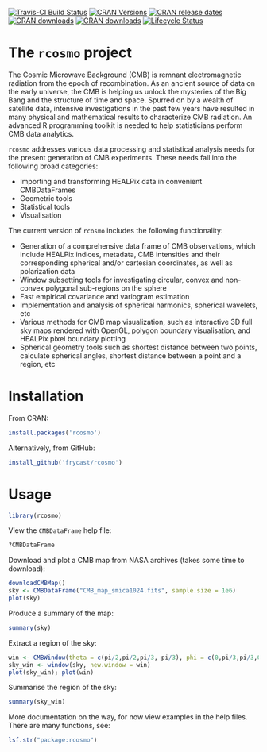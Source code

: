 
<!-- Badges Start -->
[![Travis-CI Build Status](https://travis-ci.org/frycast/rcosmo.svg?branch=master)](https://travis-ci.org/frycast/rcosmo) 
[![CRAN Versions](http://www.r-pkg.org/badges/version/rcosmo)](https://CRAN.R-project.org/package=rcosmo) 
[![CRAN release dates](http://www.r-pkg.org/badges/version-ago/rcosmo)](https://CRAN.R-project.org/package=rcosmo) 
[![CRAN downloads](http://cranlogs.r-pkg.org/badges/grand-total/rcosmo)](https://CRAN.R-project.org/package=rcosmo) 
[![CRAN downloads](http://cranlogs.r-pkg.org/badges/last-week/rcosmo)](https://CRAN.R-project.org/package=rcosmo) [![Lifecycle Status](https://img.shields.io/badge/lifecycle-maturing-blue.svg)](https://www.tidyverse.org/lifecycle/)
<!-- Badges End -->


<!-- [![Code coverage](https://codecov.io/gh/frycast/rcosmo/branch/master/graph/badge.svg)](https://codecov.io/github/frycast/rcosmo?branch=master) -->

# The `rcosmo` project

The Cosmic Microwave Background (CMB) is remnant electromagnetic radiation from the epoch of recombination. As an ancient source of data on the early universe, the CMB is helping us unlock the mysteries of the Big Bang and the structure of time and space. Spurred on by a wealth of satellite data, intensive investigations in the past few years have resulted in many physical and mathematical results to characterize CMB radiation. An advanced R programming toolkit is needed to help statisticians perform CMB data analytics. 

`rcosmo` addresses various data processing and statistical analysis needs for the present generation of CMB experiments. These needs fall into the following broad categories:
+ Importing and transforming HEALPix data in convenient CMBDataFrames
+ Geometric tools
+ Statistical tools
+ Visualisation

The current version of `rcosmo` includes the following functionality:
+	Generation of a comprehensive data frame of CMB observations, which include HEALPix indices, metadata, CMB intensities and their
  corresponding spherical and/or cartesian coordinates, as well as polarization data
+	Window subsetting tools for investigating circular, convex and non-convex polygonal sub-regions on the sphere
+	Fast empirical covariance and variogram estimation
+	Implementation and analysis of spherical harmonics, spherical wavelets, etc
+	Various methods for CMB map visualization, such as interactive 3D full sky maps rendered with OpenGL, polygon boundary visualisation, and HEALPix pixel boundary plotting
+ Spherical geometry tools such as shortest distance between two points, calculate spherical angles, shortest distance between a point and a region, etc



# Installation

From CRAN:

```r
install.packages('rcosmo')
```

Alternatively, from GitHub:

```r
install_github('frycast/rcosmo')
```

# Usage

```r
library(rcosmo)
```

View the `CMBDataFrame` help file:

```r
?CMBDataFrame
```

Download and plot a CMB map from NASA archives (takes some time to download):

```r
downloadCMBMap()
sky <- CMBDataFrame("CMB_map_smica1024.fits", sample.size = 1e6)
plot(sky)
```

Produce a summary of the map:

```r
summary(sky)
```

Extract a region of the sky:

```r
win <- CMBWindow(theta = c(pi/2,pi/2,pi/3, pi/3), phi = c(0,pi/3,pi/3,0))
sky_win <- window(sky, new.window = win)
plot(sky_win); plot(win)
```

Summarise the region of the sky:

```r
summary(sky_win)
```
More documentation on the way, for now view examples in the help files. There are many functions, see:

```r
lsf.str("package:rcosmo")
```

